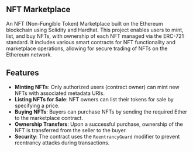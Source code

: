 ## NFT Marketplace
An NFT (Non-Fungible Token) Marketplace built on the Ethereum blockchain using Solidity and Hardhat. This project enables users to mint, list, and buy NFTs, with ownership of each NFT managed via the ERC-721 standard. It includes various smart contracts for NFT functionality and marketplace operations, allowing for secure trading of NFTs on the Ethereum network.


## Features

- **Minting NFTs**: Only authorized users (contract owner) can mint new NFTs with associated metadata URIs.
- **Listing NFTs for Sale**: NFT owners can list their tokens for sale by specifying a price.
- **Buying NFTs**: Buyers can purchase NFTs by sending the required Ether to the marketplace contract.
- **Ownership Transfers**: Upon a successful purchase, ownership of the NFT is transferred from the seller to the buyer.
- **Security**: The contract uses the `ReentrancyGuard` modifier to prevent reentrancy attacks during transactions.
